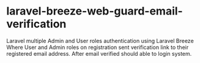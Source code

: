 # laravel-breeze-web-guard-email-verification
Laravel multiple Admin and User roles authentication using Laravel Breeze Where User and Admin roles on registration sent verification link to their registered email address. After email verified should able to login system.
